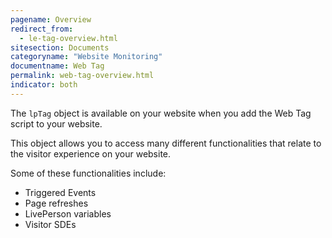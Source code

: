 ```yaml
---
pagename: Overview
redirect_from:
  - le-tag-overview.html
sitesection: Documents
categoryname: "Website Monitoring"
documentname: Web Tag
permalink: web-tag-overview.html
indicator: both
---
```


The `lpTag` object is available on your website when you add the Web Tag script to your website.

This object allows you to access many different functionalities that relate to the visitor experience on your website.

Some of these functionalities include:

- Triggered Events
- Page refreshes
- LivePerson variables
- Visitor SDEs
